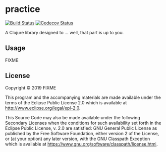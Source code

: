 # practice

[![Build Status](https://travis-ci.org/zrma/clojure.svg?branch=master)](https://travis-ci.org/zrma/clojure)
[![Codecov Status](https://codecov.io/gh/zrma/clojure/branch/master/graphs/badge.svg)](https://codecov.io/gh/zrma/clojure)

A Clojure library designed to ... well, that part is up to you.

## Usage

FIXME

## License

Copyright © 2019 FIXME

This program and the accompanying materials are made available under the
terms of the Eclipse Public License 2.0 which is available at
http://www.eclipse.org/legal/epl-2.0.

This Source Code may also be made available under the following Secondary
Licenses when the conditions for such availability set forth in the Eclipse
Public License, v. 2.0 are satisfied: GNU General Public License as published by
the Free Software Foundation, either version 2 of the License, or (at your
option) any later version, with the GNU Classpath Exception which is available
at https://www.gnu.org/software/classpath/license.html.
